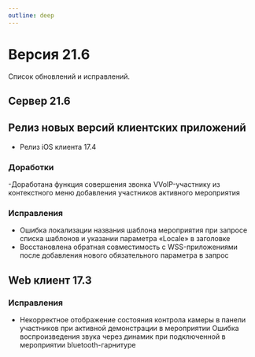 ```yaml
---
outline: deep
---
```


# Версия 21.6

Список обновлений и исправлений.

## Сервер 21.6

## Релиз новых версий клиентских приложений

- Релиз iOS клиента 17.4

### Доработки

-Доработана функция совершения звонка VVoIP-участнику из контекстного меню добавления участников активного мероприятия

### Исправления

- Ошибка локализации названия шаблона мероприятия при запросе списка шаблонов и указании параметра «Locale» в заголовке
- Восстановлена обратная совместимость с WSS-приложениями после добавления нового обязательного параметра в запрос

## Web клиент 17.3

### Исправления

- Некорректное отображение состояния контрола камеры в панели участников при активной демонстрации в мероприятии
  Ошибка воспроизведения звука через динамик при подключенной в мероприятии bluetooth-гарнитуре
